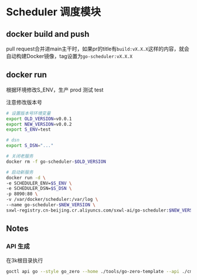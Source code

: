 # Scheduler 调度模块

## docker build and push
pull request合并进main主干时，如果pr的title有`build:vX.X.X`这样的内容，就会自动构建Docker镜像，tag设置为`go-scheduler:vX.X.X`

## docker run
根据环境修改S_ENV，生产 prod 测试 test

注意修改版本号
```bash
# 设置版本号环境变量
export OLD_VERSION=v0.0.1
export NEW_VERSION=v0.0.2
export S_ENV=test

# dsn
export S_DSN="..."

# 关闭老服务
docker rm -f go-scheduler-$OLD_VERSION

# 启动新服务
docker run -d \
-e SCHEDULER_ENV=$S_ENV \
-e SCHEDULER_DSN=$S_DSN \
-p 8090:80 \
-v /var/docker/scheduler:/var/log \
--name go-scheduler-$NEW_VERSION \
sxwl-registry.cn-beijing.cr.aliyuncs.com/sxwl-ai/go-scheduler:$NEW_VERSION
```

## Notes

### API 生成
在3k根目录执行
```bash
goctl api go --style go_zero --home ./tools/go-zero-template --api ./cmd/scheduler/scheduler.api --dir ./internal/scheduler 
```
